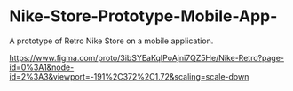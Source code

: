 # Nike-Store-Prototype-Mobile-App-
A prototype of Retro Nike Store on a mobile application. 

https://www.figma.com/proto/3ibSYEaKqIPoAjni7QZ5He/Nike-Retro?page-id=0%3A1&node-id=2%3A3&viewport=-191%2C372%2C1.72&scaling=scale-down
